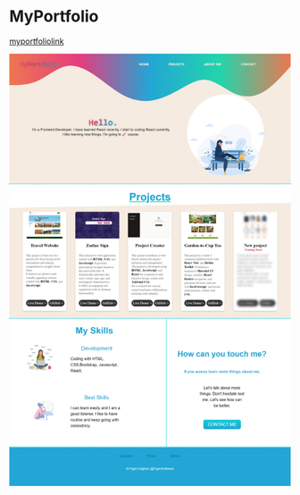 # MyPortfolio
[myportfoliolink](https://figenportfolio.netlify.app/)

![figenportfolio](./My-portfolio/figenportfolio.png) 
